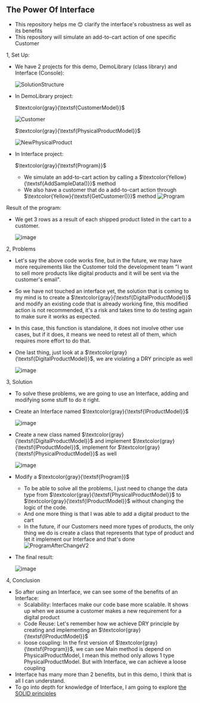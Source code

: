 ## The Power Of Interface
- This repository helps me :blush: clarify the interface's robustness as well as its benefits
- This repository will simulate an add-to-cart action of one specific Customer

1, Set Up:
- We have 2 projects for this demo, DemoLibrary (class library) and Interface (Console):
 
  ![SolutionStructure](https://github.com/ninehnineh/ThePowerOfInterface/assets/103179810/5e129f57-d1d0-461b-a846-c8ea3a06f480)

- In DemoLibrary project:

  $\textcolor{gray}{\textsf{CustomerModel}}$

  ![Customer](https://github.com/ninehnineh/ThePowerOfInterface/assets/103179810/d474cf52-a120-4089-92c2-74aa05e04aeb)

  $\textcolor{gray}{\textsf{PhysicalProductModel}}$

  ![NewPhysicalProduct](https://github.com/ninehnineh/ThePowerOfInterface/assets/103179810/4f1d3762-e3df-418a-bf6c-36788e654917)

- In Interface project:

  $\textcolor{gray}{\textsf{Program}}$
  - We simulate an add-to-cart action by calling a $\textcolor{Yellow}{\textsf{AddSampleData()}}$ method
  - We also have a customer that do a add-to-cart action through $\textcolor{Yellow}{\textsf{GetCustomer()}}$ method
    ![Program](https://github.com/ninehnineh/ThePowerOfInterface/assets/103179810/7ea9d022-e821-401a-9c82-ade91fe7c374)

Result of the program:
- We get 3 rows as a result of each shipped product listed in the cart to a customer. 
  
  ![image](https://github.com/ninehnineh/ThePowerOfInterface/assets/103179810/4ff62427-7ef5-44ee-b499-5199ef7699e4)

2, Problems
- Let's say the above code works fine, but in the future, we may have more requirements like the Customer told the development team "I want to sell more products like digital products and it will be sent via the customer's email".
- So we have not touched an interface yet, the solution that is coming to my mind is to create a $\textcolor{gray}{\textsf{DigitalProductModel}}$ and modify an existing code that is already working fine, this modified action is not recommended, it's a risk and takes time to do testing again to make sure it works as expected.
- In this case, this function is standalone, it does not involve other use cases, but if it does, it means we need to retest all of them, which requires more effort to do that.
- One last thing, just look at a $\textcolor{gray}{\textsf{DigitalProductModel}}$, we are violating a DRY principle as well 
  
    ![image](https://github.com/ninehnineh/ThePowerOfInterface/assets/103179810/bfb3af44-9998-49f1-9b34-d0fb1b8da74b)
  
3, Solution
- To solve these problems, we are going to use an Interface, adding and modifying some stuff to do it right.
- Create an Interface named $\textcolor{gray}{\textsf{IProductModel}}$

   ![image](https://github.com/ninehnineh/ThePowerOfInterface/assets/103179810/78e8ba68-3326-41ee-957c-67a83f1f8467)
  
- Create a new class named $\textcolor{gray}{\textsf{DigitalProductModel}}$ and implement $\textcolor{gray}{\textsf{IProductModel}}$, implement for $\textcolor{gray}{\textsf{PhysicalProductModel}}$ as well

   ![image](https://github.com/ninehnineh/ThePowerOfInterface/assets/103179810/117ca627-e103-4936-9856-18fad6c24e12)

- Modify a $\textcolor{gray}{\textsf{Program}}$
   - To be able to solve all the problems, I just need to change the data type from $\textcolor{gray}{\textsf{PhysicalProductModel}}$ to $\textcolor{gray}{\textsf{IProductModel}}$ without changing the logic of the code.
   - And one more thing is that I was able to add a digital product to the cart
   - In the future, if our Customers need more types of products, the only thing we do is create a class that represents that type of product and let it implement our Interface and that's done 
     ![ProgramAfterChangeV2](https://github.com/ninehnineh/ThePowerOfInterface/assets/103179810/ee75c54f-86d4-4de8-8476-3a917a78300d)

- The final result:

  ![image](https://github.com/ninehnineh/ThePowerOfInterface/assets/103179810/df22f66c-4a4e-441d-8114-1c475f176c3b)

4, Conclusion
- So after using an Interface, we can see some of the benefits of an Interface:
  - Scalability: Interfaces make our code base more scalable. It shows up when we assume a customer makes a new requirement for a digital product
  - Code Reuse: Let's remember how we achieve DRY principle by creating and implementing an $\textcolor{gray}{\textsf{IProductModel}}$
  - loose coupling: In the first version of $\textcolor{gray}{\textsf{Program}}$, we can see Main method is depend on PhysicalProductModel, I mean this method only allows 1 type PhysicalProductModel. But with Interface, we can achieve a loose coupling
- Interface has many more than 2 benefits, but in this demo, I think that is all I can understand.
- To go into depth for knowledge of Interface, I am going to explore [the SOLID principles](https://github.com/ninehnineh/ThePowerOfInterface/edit/master/README.md)
